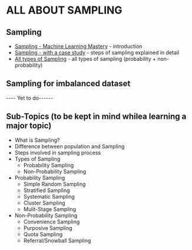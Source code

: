 # ALL ABOUT SAMPLING 

## Sampling 
- [Sampling - Machine Learning Mastery](https://machinelearningmastery.com/statistical-sampling-and-resampling/#:~:text=Statistical%20sampling%20is%20a%20large,uniform%20probability%20from%20the%20domain.) - introduction
- [Sampling - with a case study](https://www.analyticsvidhya.com/blog/2019/09/data-scientists-guide-8-types-of-sampling-techniques/) - steps of sampling explained in detail
- [All types of Sampling](https://towardsdatascience.com/sampling-techniques-a4e34111d808) - all types of sampling (probability + non-probability)


## Sampling for imbalanced dataset
 ---- Yet to do------



## Sub-Topics (to be kept in mind whilea learning a major topic)
- What is Sampling?
- Difference between population and Sampling
- Steps involved in sampling process
- Types of Sampling
    - Probability Sampling
    - Non-Probability Sampling
- Probability Sampling
    - Simple Random Sampling
    - Stratified Sampling
    - Systematic Sampling
    - Cluster Sampling
    - Mulit-Stage Sampling
- Non-Probability Sampling
    - Convenience Sampling
    - Purposive Sampling
    - Quota Sampling
    - Referral/Snowball Sampling